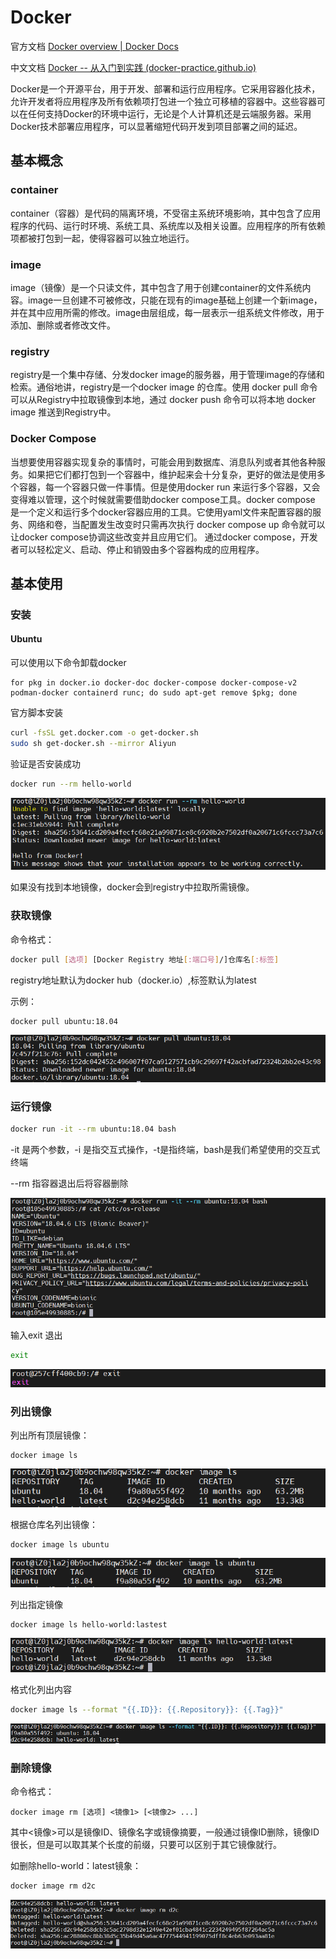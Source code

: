 # Docker

官方文档 [Docker overview | Docker Docs](https://docs.docker.com/get-started/overview/)

中文文档 [Docker -- 从入门到实践 (docker-practice.github.io)](https://docker-practice.github.io/zh-cn/)

Docker是一个开源平台，用于开发、部署和运行应用程序。它采用容器化技术，允许开发者将应用程序及所有依赖项打包进一个独立可移植的容器中。这些容器可以在任何支持Docker的环境中运行，无论是个人计算机还是云端服务器。采用Docker技术部署应用程序，可以显著缩短代码开发到项目部署之间的延迟。

## 基本概念

### container

container（容器）是代码的隔离环境，不受宿主系统环境影响，其中包含了应用程序的代码、运行时环境、系统工具、系统库以及相关设置。应用程序的所有依赖项都被打包到一起，使得容器可以独立地运行。

### image

image（镜像）是一个只读文件，其中包含了用于创建container的文件系统内容。image一旦创建不可被修改，只能在现有的image基础上创建一个新image，并在其中应用所需的修改。image由层组成，每一层表示一组系统文件修改，用于添加、删除或者修改文件。

### registry

registry是一个集中存储、分发docker image的服务器，用于管理image的存储和检索。通俗地讲，registry是一个docker image 的仓库。使用 docker pull 命令可以从Registry中拉取镜像到本地，通过 docker push 命令可以将本地 docker image 推送到Registry中。

### Docker Compose

当想要使用容器实现复杂的事情时，可能会用到数据库、消息队列或者其他各种服务。如果把它们都打包到一个容器中，维护起来会十分复杂，更好的做法是使用多个容器，每一个容器只做一件事情。但是使用docker run 来运行多个容器，又会变得难以管理，这个时候就需要借助docker compose工具。docker compose 是一个定义和运行多个docker容器应用的工具。它使用yaml文件来配置容器的服务、网络和卷，当配置发生改变时只需再次执行 docker compose up 命令就可以让docker compose协调这些改变并且应用它们。 通过docker compose，开发者可以轻松定义、启动、停止和销毁由多个容器构成的应用程序。

## 基本使用

### 安装

#### Ubuntu

可以使用以下命令卸载docker

```shell
for pkg in docker.io docker-doc docker-compose docker-compose-v2 podman-docker containerd runc; do sudo apt-get remove $pkg; done
```

官方脚本安装

```bash
curl -fsSL get.docker.com -o get-docker.sh
sudo sh get-docker.sh --mirror Aliyun
```

验证是否安装成功

```bash
docker run --rm hello-world
```

![image-20240405151045856](docker.assets/image-20240405151045856.png)

如果没有找到本地镜像，docker会到registry中拉取所需镜像。

### 获取镜像

命令格式：

```bash
docker pull [选项] [Docker Registry 地址[:端口号]/]仓库名[:标签]
```

registry地址默认为docker hub（docker.io）,标签默认为latest

示例：

```
docker pull ubuntu:18.04
```

![image-20240405153243368](docker.assets/image-20240405153243368.png)

### 运行镜像

```bash
docker run -it --rm ubuntu:18.04 bash
```

-it 是两个参数，-i 是指交互式操作，-t是指终端，bash是我们希望使用的交互式终端

--rm 指容器退出后将容器删除

![image-20240405153505490](docker.assets/image-20240405153505490.png)

输入exit 退出

```bash
exit
```

![image-20240405154259999](docker.assets/image-20240405154259999.png)

### 列出镜像

列出所有顶层镜像：

```
docker image ls
```

![image-20240405154653418](docker.assets/image-20240405154653418.png)

根据仓库名列出镜像：

```
docker image ls ubuntu
```

![image-20240405155316095](docker.assets/image-20240405155316095.png)

列出指定镜像

```
docker image ls hello-world:lastest
```



![image-20240405155429833](docker.assets/image-20240405155429833.png)

格式化列出内容

```bash
docker image ls --format "{{.ID}}: {{.Repository}}: {{.Tag}}"
```

![image-20240405155918341](docker.assets/image-20240405155918341.png)

### 删除镜像

命令格式：

```
docker image rm [选项] <镜像1> [<镜像2> ...]
```

其中<镜像>可以是镜像ID、镜像名字或镜像摘要，一般通过镜像ID删除，镜像ID很长，但是可以取其某个长度的前缀，只要可以区别于其它镜像就行。

如删除hello-world：latest镜象：

```bash
docker image rm d2c
```

![image-20240405161124753](docker.assets/image-20240405161124753.png)




